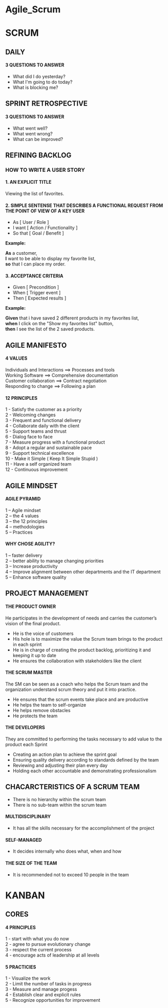 # Agile_Scrum

# SCRUM

## DAILY

#### 3 QUESTIONS TO ANSWER
- What did I do yesterday?
- What I'm going to do today?
- What is blocking me?


## SPRINT RETROSPECTIVE

#### 3 QUESTIONS TO ANSWER
- What went well?
- What went wrong?
- What can be improved?


## REFINING BACKLOG

### HOW TO WRITE A USER STORY

#### 1. AN EXPLICIT TITLE
Viewing the list of favorites.

#### 2. SIMPLE SENTENSE THAT DESCRIBES A FUNCTIONAL REQUEST FROM THE POINT OF VIEW OF A KEY USER
- As [ User / Role ]
- I want [ Action / Functionality ]
- So that [ Goal / Benefit ]

**Example:**  
  
 **As** a customer,  
 **I** want to be able to display my favorite list,  
 **so** that I can place my order.  
 
 #### 3. ACCEPTANCE CRITERIA
 - Given [ Precondition ]
 - When [ Trigger event ]
 - Then [ Expected results ]
 
 **Example:**  
   
  **Given** that i have saved 2 different products in my favorites list,    
  **when** I click on the "Show my favorites list" button,    
  **then** I see the list of the 2 saved products.  

## AGILE MANIFESTO

#### 4 VALUES

Individuals and Interactions ==> Processes and tools  
Working Software ==> Comprehensive documentation  
Customer collaboration ==> Contract negotiation  
Responding to change ==> Following a plan  

#### 12 PRINCIPLES

1 - Satisfy the customer as a priority  
2 - Welcoming changes  
3 - Frequent and functional delivery  
4 - Collaborate daily with the client  
5 - Support teams and thrust  
6 - Dialog face to face  
7 - Measure progress with a functional product  
8 - Adopt a regular and sustainable pace  
9 - Support technical excellence  
10 - Make it Simple ( Keep It Simple Stupid )    
11 - Have a self organized team  
12 - Continuous improvement  


## AGILE MINDSET

#### AGILE PYRAMID

1 – Agile mindset  
2 – the 4 values  
3 – the 12 principles  
4 – methodologies  
5 – Practices  

#### WHY CHOSE AGILITY?

1 – faster delivery  
2 – better ability to manage changing priorities  
3 – Increase productivity  
4 – Improve alignment between other departments and the IT department  
5 – Enhance software quality   


## PROJECT MANAGEMENT

#### THE PRODUCT OWNER  
He participates in the development of needs and carries the customer’s vision of the final product.  
-	He is the voice of customers  
-	His hole is to maximize the value the Scrum team brings to the product in each sprint  
-	He is in charge of creating the product backlog, prioritizing it and keeping it up to date  
-	He ensures the collaboration with stakeholders like the client  

#### THE SCRUM MASTER
The SM can be seen as a coach who helps the Scrum team and the organization understand scrum theory and put it into practice.  
-	He ensures that the scrum events take place and are productive   
-	He helps the team to self-organize  
-	He helps remove obstacles  
-	He protects the team  

#### THE DEVELOPERS
They are committed to performing the tasks necessary to add value to the product each Sprint  
- Creating an action plan to achieve the sprint goal  
- Ensuring quality delivery according to standards defined by the team  
- Reviewing and adjusting their plan every day  
- Holding each other accountable and demonstrating professionalism  


## CHACARCTERISTICS OF A SCRUM TEAM
- There is no hierarchy within the scrum team  
- There is no sub-team within the scrum team  

#### MULTIDISCIPLINARY
- It has all the skills necessary for the accomplishment of the project  

#### SELF-MANAGED
- It decides internally who does what, when and how  

#### THE SIZE OF THE TEAM
- It is recommended not to exceed 10 people in the team  

# KANBAN

## CORES

#### 4 PRINCIPLES

1 - start with what you do now  
2 - agree to pursue evolutionary change  
3 - respect the current process  
4 - encourage acts of leadership at all levels  

#### 5 PRACTICIES

1 - Visualize the work  
2 - Limit the number of tasks in progress  
3 - Measure and manage progess  
4 - Establish clear and explicit rules  
5 - Recognize opportunities for improvement  

